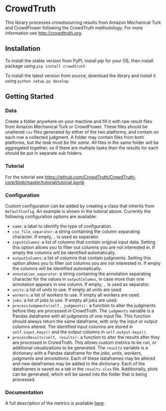 # CrowdTruth
This library processes crowdsourcing results from Amazon Mechanical Turk and CrowdFlower following the CrowdTruth methodology. For more information see http://crowdtruth.org.


## Installation

To install the stable version from PyPI, install *pip* for your OS, then install package using `pip install crowdtruth`

To install the latest version from source, download the library and install it using `python setup.py develop`

## Getting Started

### Data

Create a folder anywhere on your machine and fill it with raw result files from Amazon Mechanical Turk or CrowdFlower. These files should be unaltered `csv` files generated by either of the two platforms, and contain on each row a collected judgment. A folder may contain files from both platforms, but *the task must be the same*. All files in the same folder will be aggregated together, so if there are multiple tasks then the results for each should be put in separate sub folders.

### Tutorial

For the tutorial see https://github.com/CrowdTruth/CrowdTruth-core/blob/master/tutorial/tutorial.ipynb

### Configuration

Custom configuration can be added by creating a class that inherits from `DefaultConfig`. An example is shown in the tutorial above. Currently the following configuration options are available:

* `name`: a label to identify the type of configuration.
* `csv_file_separator`: a string containing the column separating character. If empty, `,` is used as separator.
* `inputColumns`: a list of columns that contain original input data. Setting this option allows you to filter out columns you are not interested in. If empty the columns will be identified automatically.
* `outputColumns`: a list of columns that contain judgments. Setting this option allows you to filter out columns you are not interested in. If empty the columns will be identified automatically.
* `annotation_separator`: a string containing the annotation separating character for the values in `outputColumns`, in case more than one annotation appears in one column. If empty, `,` is used as separator.
* `units`: a list of units to use. If empty all units are used.
* `workers`: a list of workers to use. If empty all workers are used.
* `jobs`: a list of jobs to use. If empty all jobs are used.
* `processJudgments(self, judgments):` a function to alter the judgments before they are processed in CrowdTruth. The `judgments` variable is a Pandas dataframe with all judgments of one input file. This function should always return the same dataframe, with only the input or output columns altered. The identified input columns are stored in `self.input.keys()` and the output columns in `self.output.keys()`.
* `processResults(self, results):` a function to alter the results after they are processed in CrowdTruth. This allows custom metrics to be run, or additional visualizations to be generated. The `results` variable is a dictionary with a Pandas dataframe for the *jobs*, *units*, *workers*, *judgments* and *annotations*. Each of these dataframes may be altered and new dataframes may be added to the dictionary. Each of the dataframes is saved as a tab in the `results.xlsx` file. Additionally, plots can be generated, which will be saved into the folder that is being processed.

### Documentation

A full description of the metrics is available [here](http://crowdtruth.org/wp-content/uploads/2018/07/metrics-capturing-ambiguity.pdf).